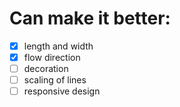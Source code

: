 # Can make it better:

-   [x] length and width
-   [x] flow direction
-   [ ] decoration
-   [ ] scaling of lines
-   [ ] responsive design
